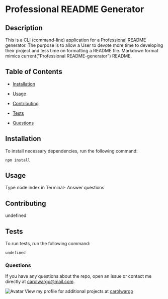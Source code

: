 # Professional README Generator



## Description

This is a CLI (command-line) application for a Professional README generator. The purpose is to allow a User to devote more time to developing their project and less time on formatting a README file.  Markdown format mimics current("Professional README-generator") README.

## Table of Contents

* [Installation](#installation)
* [Usage](#usage)
* [Contributing](#contributing)
* [Tests](#tests)
 
* [Questions](#questions)

## Installation

To install necessary dependencies, run the following command:

```
npm install
```

## Usage

Type node index in Terminal- Answer questions

## Contributing

undefined

## Tests

To run tests, run the following command:

```
undefined
```


### Questions

If you have any questions about the repo, open an issue or contact me directly at [carolwargo@mail.com](mailto:carolwargo@mail.com). 

![Avatar](undefined&s=100) 
View my profile for additional projects at [carolwargo](https://github.com/carolwargo)